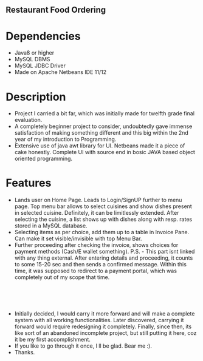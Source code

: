 ## Restaurant Food Ordering 

# Dependencies
- Java8 or higher
- MySQL DBMS
- MySQL JDBC Driver
- Made on Apache Netbeans IDE 11/12

# Description
- Project I carried a bit far, which was initially made for twelfth grade final evaluation. 
- A completely beginner project to consider, undoubtedly gave immense satisfaction of making something  different and this big within the 2nd year of my introduction to Programming.
- Extensive use of java awt library for UI. Netbeans made it a piece of cake honestly. Complete UI with source end in bosic JAVA based object oriented programming.

# Features
- Lands user on Home Page. Leads to Login/SignUP further to menu page. Top menu bar allows to select cuisines and show dishes present in selected cuisine. Definitely, it can be limitlessly extended. After selecting the cuisine, a list shows up with dishes along with resp. rates stored in a MySQL database.
- Selecting items as per choice, add them up to a table in Invoice Pane. Can make it set visible/invisible with top Menu Bar.
- Further proceeding after checking the invoice, shows choices for payment methods (Cash/E wallet something). P.S. - This part isnt linked with any thing external. After entering details and proceeding, it counts to some 15-20 sec and then sends a confirmed message. Within this time, it was supposed to redirect to a payment portal, which was completely out of my scope that time.
<br/>
<br/>
<br/>

- Initially decided, I would carry it more forward and will make a complete system with all working functionalities. Later discovered, carrying it forward would require redesigning it completely. Finally, since then, its like sort of an abandoned incomplete project, but still putting it here, coz it be my first accomplishment.
- If you like to go through it once, I ll be glad. Bear me :). 
- Thanks. 
